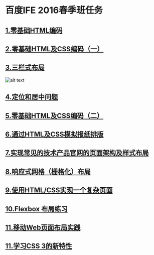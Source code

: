 # 百度IFE 2016春季班任务

## [1.零基础HTML编码](http://ife.baidu.com/task/detail?taskId=1)

## [2.零基础HTML及CSS编码（一）](http://ife.baidu.com/task/detail?taskId=2)

## [3.三栏式布局](http://ife.baidu.com/task/detail?taskId=3)
![alt text](http://7xrp04.com1.z0.glb.clouddn.com/task_1_3_1.png "三栏式布局")

## [4.定位和居中问题](http://ife.baidu.com/task/detail?taskId=4)

## [5.零基础HTML及CSS编码（二）](http://ife.baidu.com/task/detail?taskId=5)

## [6.通过HTML及CSS模拟报纸排版](http://ife.baidu.com/task/detail?taskId=6)

## [7.实现常见的技术产品官网的页面架构及样式布局](http://ife.baidu.com/task/detail?taskId=7)

## [8.响应式网格（栅格化）布局](http://ife.baidu.com/task/detail?taskId=8)

## [9.使用HTML/CSS实现一个复杂页面](http://ife.baidu.com/task/detail?taskId=9)

## [10.Flexbox 布局练习](http://ife.baidu.com/task/detail?taskId=10)

## [11.移动Web页面布局实践](http://ife.baidu.com/task/detail?taskId=11)

## [11.学习CSS 3的新特性](http://ife.baidu.com/task/detail?taskId=12)

